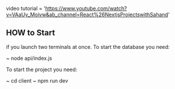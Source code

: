 video tutorial = 'https://www.youtube.com/watch?v=VAaUy_Moivw&ab_channel=React%26NextjsProjectswithSahand'

HOW to Start
-----------------------

if you launch two terminals at once.
To start the database you need:

~ node api/index.js

To start the project you need:

~ cd client
~ npm run dev